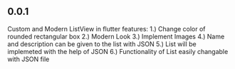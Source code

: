 ## 0.0.1

Custom and Modern ListView in flutter
features:
1.) Change color of rounded rectangular box
2.) Modern Look
3.) Implement Images
4.) Name and description can be given to the list with JSON
5.) List will be implemeted with the help of JSON
6.) Functionality of List easily changable with JSON file
